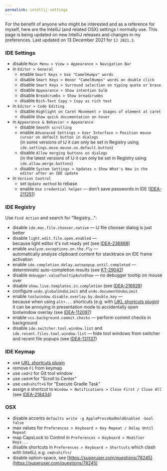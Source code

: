 ```yaml
---
permalink: intellij-settings
---
```


For the benefit of anyone who might be interested and as a reference for myself, here are the IntelliJ (and related OSX) settings I normally use.
This page is being updated on new IntelliJ releases and changes in my preferences. Last updated on 13 December 2021 for `IJ 2021.3`.

### IDE Settings
 - disable `Main Menu > View > Appearance > Navigation Bar`
 - in `Editor > General`
     - enable `Smart Keys > Use "CamelHumps" words`
     - disable `Smart Keys > Honor "CamelHumps" words on double click`
     - disable `Smart Keys > Surround selection on typing quote or brace`
     - disable `Appearance > Show intention bulb`
     - disable `Breadcrumbs > Show breadcrumbs`
     - disable `Rich-Text Copy > Copy as rich text`
 - in `Editor > Code Editing`
     - disable `Highlight on Caret Movement > Usages of element at caret`
     - disable `Show quick documentation on hover`
 - in `Appearance & Behavior > Appearance`
     - disable `Smooth scrolling`
     - enable `Advanaced Settings > User Interface > Position mouse cursor on default button in dialogs`<br/>
       (in some versions of IJ it can only be set in Registry using `ide.settings.move.mouse.on.default.button`)
     - disable `Allow merging buttons on dialogs`<br/>
       (in the latest versions of IJ it can only be set in Registry using `ide.allow.merge.buttons`)
     - disable `System Settings > Updates > Show What's New in the editor after an IDE update`  
 - in `Version Control`
     - set `Update method` to rebase
     - enable `Use credential helper` — don't save passwords in IDE ([IDEA-211251](https://youtrack.jetbrains.com/issue/IDEA-211251))

### IDE Registry
Use `Find Action` and search for "Registry...":
 - disable `ide.mac.file.chooser.native` — IJ file chooser dialog is just better
 - disable `light.edit.file.open.enabled` — <br/>
   because light editor it's not ready yet (see [IDEA-236868](https://youtrack.jetbrains.com/issue/IDEA-236868))
 - enable `analyze.exceptions.on.the.fly` — <br/>
   automatically analyze clipboard content for stacktrace on IDE frame activation
 - enable `ide.completion.delay.autopopup.until.completed` — <br/>
   deterministic auto-completion results (see [KT-29042](https://youtrack.jetbrains.com/issue/KT-29042))
 - disable `debugger.valueTooltipAutoShow` — no debugger tooltip on mouse over
 - disable `show.live.templates.in.completion` (see [IDEA-216928](https://youtrack.jetbrains.com/issue/IDEA-216928))
 - configure `undo.globalUndoLimit` and `undo.documentUndoLimit`
 - enable `toolwindow.disable.overlay.by.double.key` — <br/>
   because when using `alt+...` shortcuts (e.g. with [IJKL shortcuts plugin](https://github.com/dkandalov/ijkl-shortcuts-plugin)) 
   it can be annoying in presentation mode to accidentally open toolwindow overlay (see [IDEA-112097](https://youtrack.jetbrains.com/issue/IDEA-112097))
 - enable `vcs.background.commit.checks` — perform commit checks in background
 - disable `ide.switcher.tool.window.list` and `ide.recent.files.tool.window.list` — hide tool windows from switcher and recent file popups (see [IDEA-131137](https://youtrack.jetbrains.com/issue/IDEA-131137))

### IDE Keymap
 - use [IJKL shortcuts plugin](https://github.com/dkandalov/ijkl-shortcuts-plugin)
 - remove `F1` from keymap
 - use `cmd+2` for Git tool window
 - use `cmd+M` for "Scroll to Center"
 - use `cmd+shift+G` for "Execute Gradle Task"
 - assign a shortcut to `Window > Notifications > Close First / Close All` (see [IDEA-218434](https://youtrack.jetbrains.com/issue/IDEA-218434))

### OSX
 - disable accents `defaults write -g ApplePressNadHoldEnabled -bool false`
 - max values for `Preferences > Keyboard > Key Repeat / Delay Until Repeat`
 - map CapsLock to Control in `Preferences > Keyboard > Modifier Keys...`
 - disable shortcuts in `Preferences > Keyboard > Shortcuts` which clash with IntelliJ, e.g. `cmd+shift+/`
 - disable option-space, see [https://superuser.com/questions/78245](https://superuser.com/questions/78245)
 